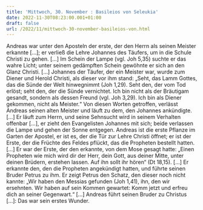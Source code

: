 ```yaml
---
title: 'Mittwoch, 30. November : Basileios von Seleukia'
date: 2022-11-30T08:23:00.001+01:00
draft: false
url: /2022/11/mittwoch-30-november-basileios-von.html
---
```


Andreas war unter den Aposteln der erste, der den Herrn als seinen Meister erkannte \[…\]; er verließ die Lehre Johannes des Täufers, um in die Schule Christi zu gehen. \[…\] Im Schein der Lampe (vgl. Joh 5,35) suchte er das wahre Licht; unter seinem gedämpften Schein gewöhnte er sich an den Glanz Christi. \[…\] Johannes der Täufer, der ein Meister war, wurde zum Diener und Herold Christi, als dieser vor ihm stand: „Seht, das Lamm Gottes, das die Sünde der Welt hinwegnimmt (Joh 1,29). Seht den, der vom Tod erlöst; seht den, der die Sünde vernichtet. Ich bin nicht als der Bräutigam gesandt, sondern als dessen Freund (vgl. Joh 3,29). Ich bin als Diener gekommen, nicht als Meister.“ Von diesen Worten getroffen, verlässt Andreas seinen alten Meister und läuft zu dem, den Johannes ankündigte. \[…\] Er läuft zum Herrn, und seine Sehnsucht wird in seinem Verhalten offenbar \[…\], er zieht den Evangelisten Johannes mit sich; beide verlassen die Lampe und gehen der Sonne entgegen. Andreas ist die erste Pflanze im Garten der Apostel, er ist es, der die Tür zur Lehre Christi öffnet; er ist der Erste, der die Früchte des Feldes pflückt, das die Propheten bestellt hatten. \[…\] Er war der Erste, der den erkannte, von dem Mose gesagt hatte: „Einen Propheten wie mich wird dir der Herr, dein Gott, aus deiner Mitte, unter deinen Brüdern, erstehen lassen. Auf ihn sollt ihr hören“ (Dt 18,15). \[…\] Er erkannte den, den die Propheten angekündigt hatten, und führte seinen Bruder Petrus zu ihm. Er zeigt Petrus den Schatz, den dieser noch nicht kannte: „Wir haben den Messias gefunden (Joh 1,41), ihn, den wir ersehnten. Wir haben auf sein Kommen gewartet: Komm jetzt und erfreu dich an seiner Gegenwart.“ \[…\] Andreas führt seinen Bruder zu Christus \[…\]: Das war sein erstes Wunder.